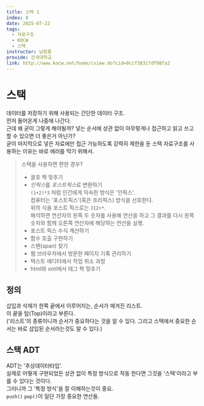 ```yaml
---
title: 스택 1
index: 8
date: 2025-07-22
tags:
  - 자료구조
  - KOCW
  - 스택
instructor: 남원홍
provide: 건국대학교
link: http://www.kocw.net/home/cview.do?cid=9ccf38317df98fa2
---
```

# 스택

데이터를 저장하기 위해 사용되는 간단한 데이터 구조.  
먼저 들어온게 나중에 나간다.  
근데 왜 굳이 그렇게 해야될까? 넣는 순서에 상관 없이 아무렇게나 접근하고 읽고 쓰고 할 수 있으면 더 좋은거 아닌가?  
굳이 마지막으로 넣은 자료에만 접근 가능하도록 강력히 제한을 둔 스택 자료구조를 사용하는 이유는 바로 에러를 막기 위해서.

> 스택을 사용하면 편한 경우?
>
> - 괄호 짝 맞추기
> - *인픽스*를 *포스트픽스*로 변환하기  
>    `(1+2)*3` 처럼 인간에게 익숙한 방식은 '인픽스'.  
>    컴퓨터는 '포스트픽스'(혹은 프리픽스) 방식을 선호한다.  
>    위의 식을 포스트 픽스로는 `312+*`.  
>    해석하면 연산자의 왼쪽 두 숫자를 사용해 연산을 하고 그 결과를 다시 왼쪽 숫자와 함께 오른쪽 연산자에 해당하는 연산을 실행.
> - 포스트 픽스 수식 계산하기
> - 함수 호출 구현하기
> - 스팬(span) 찾기
> - 웹 브라우저에서 방문한 페이지 기록 관리하기
> - 텍스트 에디터에서 작업 취소 과정
> - html와 xml에서 태그 짝 맞추기

## 정의

삽입과 삭제가 한쪽 끝에서 이루어지는, 순서가 매겨진 리스트.  
이 끝을 탑(Top)이라고 부른다.  
('리스트'의 종류이니까 순서가 중요하다는 것을 알 수 있다. 그리고 스택에서 중요한 순서는 바로 삽입된 순서라는것도 알 수 있다.)

## 스택 ADT

ADT는 '추상데이터타입'.  
실제로 어떻게 구현되었든 상관 없이 특정 방식으로 작동 한다면 그것을 '스택'이라고 부를 수 있다는 것이다.  
그러니까 그 '특정 방식'을 잘 이해하는것이 중요.  
`push()` `pop()`이 일단 가장 중요한 연산들.
